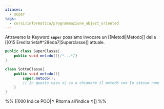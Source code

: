 ```yaml
---
aliases:
  - super
tags:
  - corsi/informatica/programmazione_object_oriented
---
```

Attraverso la Keyword **`super`** possiamo invocare un [[Metodi|Metodo]] della [[015 Ereditarietà#^28eda7|Superclasse]] attuale.

```Java
public class SuperClasse{
	public void metodo(){/*...*/}
}

class SottoClasse{
	public void metodo(){
		super.metodo(); 
		// In questo caso si va a chiamare il metodo con lo stesso nome all'interno della superclasse
	}
}
```



%%
[[000 Indice POO|↖ Ritorna all'indice ↖]]
%%
